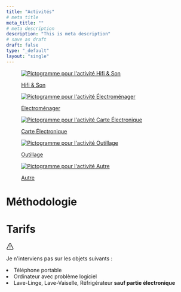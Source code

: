 ```yaml
---
title: "Activités"
# meta title
meta_title: ""
# meta description
description: "This is meta description"
# save as draft
draft: false
type: "_default"
layout: "single"
---
```


<div class="container_picto">
    <a href="hifi_son">
        <figure>
            <image src="../picto/picto_hifi_son.svg" alt="Pictogramme pour l'activité Hifi & Son" class="pictos">
            <figcaption>
                <p class="legende">Hifi & Son</p>
            </figcaption>
        </figure>
    </a>
    <a href="electromenager">
        <figure>
            <image src="../picto/picto_electromenager.svg" alt="Pictogramme pour l'activité Électroménager" class="pictos">
            <figcaption>
                <p class="legende">Électroménager</p>
            </figcaption>
        </figure>
    </a>
    <a href="carte_electronique">
        <figure>
            <image src="../picto/picto_carte_electronique.svg" alt="Pictogramme pour l'activité Carte Électronique" class="pictos">
            <figcaption>
                <p class="legende">Carte Électronique</p>
            </figcaption>
        </figure>
    </a>
    <a href="outillage">
        <figure>
            <image src="../picto/picto_outillage.svg" alt="Pictogramme pour l'activité Outillage" class="pictos">
            <figcaption>
                <p class="legende">Outillage</p>
            </figcaption>
        </figure>
    </a>
    <a href="autre">
        <figure>
            <image src="../picto/picto_autre.svg" alt="Pictogramme pour l'activité Autre" class="pictos">
            <figcaption>
                <p class="legende">Autre</p>
            </figcaption>
        </figure>
    </a>
</div>


# Méthodologie

# Tarifs

<div class="notice info mt-10 mb-10">
  <div class="notice-head">
    <svg
        width="20"
        height="20"
        viewBox="0 0 18 20"
        fill="none"
        xmlns="http://www.w3.org/2000/svg">
        <path
          d="M9.16109 0.993016C9.97971 1.03952 10.6611 1.42989 11.0721 2.22339L17.7981 15.8014C18.4502 17.1739 17.4403 19.0208 15.7832 19.0474H2.23859C0.730337 19.0234 -0.507163 17.3108 0.231587 15.7864L7.08321 2.20877C7.21146 1.96502 7.26996 1.89452 7.38059 1.76664C7.82534 1.25102 8.31171 0.975016 9.16109 0.993016ZM9.05046 2.49189C8.79284 2.50464 8.55696 2.64902 8.42834 2.87327C6.06134 7.36539 3.77946 11.9036 1.56546 16.4734C1.36071 16.9328 1.71209 17.5223 2.22621 17.547C6.74871 17.6201 11.2731 17.6201 15.7956 17.547C16.2925 17.523 16.666 16.953 16.459 16.4783C14.2866 11.9093 12.0471 7.37102 9.72171 2.87814C9.58446 2.63402 9.38309 2.48739 9.05046 2.49189Z"
          fill="currentColor" />
        <path
          d="M9.61323 13.2153H8.35773L8.21973 7.04688H9.75723L9.61323 13.2153ZM8.17773 15.1015C8.17773 14.8731 8.25161 14.6841 8.39973 14.5338C8.54823 14.3838 8.75036 14.3084 9.00648 14.3084C9.26298 14.3084 9.46511 14.3838 9.61323 14.5338C9.76136 14.6841 9.83561 14.8731 9.83561 15.1015C9.83561 15.3216 9.76323 15.5057 9.61923 15.6539C9.47486 15.802 9.27086 15.8762 9.00648 15.8762C8.74211 15.8762 8.53811 15.802 8.39373 15.6539C8.24973 15.5057 8.17773 15.3216 8.17773 15.1015Z"
          fill="currentColor" />
      </svg>
    <p>Je n'interviens pas sur les objets suivants :</p>
  </div>
    <div class="notice-body">
        <p class="list-style:none">
            <li>Téléphone portable</li>
            <li>Ordinateur avec problème logiciel</li>
            <li>Lave-Linge, Lave-Vaiselle, Réfrigérateur <b>sauf partie électronique</b></li>
        </p>
    </div>
</div>



<!-- {{< toc >}}

Here is an example of headings. You can use this heading by the following markdown rules. For example: use `#` for heading 1 and use `######` for heading 6.

# Heading 1

## Heading 2

### Heading 3

#### Heading 4

##### Heading 5

###### Heading 6

<hr>

### Emphasis

The emphasis, aka italics, with _asterisks_ or _underscores_.

Strong emphasis, aka bold, with **asterisks** or **underscores**.

The combined emphasis with **asterisks and _underscores_**.

Strike through uses two tildes. ~~Scratch this.~~

<hr>

### Button

{{< button label="Button" link="/" style="solid" >}}

<hr>

### Link

[I'm an inline-style link](https://www.google.com)

[I'm an inline-style link with title](https://www.google.com "Google's Homepage")

[I'm a reference-style link][Arbitrary case-insensitive reference text]

[I'm a relative reference to a repository file](../blob/master/LICENSE)

[You can use numbers for reference-style link definitions][1]

Or leave it empty and use the [link text itself].

URLs and URLs in angle brackets will automatically get turned into links.
<http://www.example.com> or <http://www.example.com> and sometimes
example.com (but not on Github, for example).

Some text to show that the reference links can follow later.

[arbitrary case-insensitive reference text]: https://www.themefisher.com
[1]: https://gethugothemes.com
[link text itself]: https://www.getjekyllthemes.com

<hr>

### Paragraph

Lorem ipsum dolor sit amet consectetur adipisicing elit. Quam nihil enim maxime corporis cumque totam aliquid nam sint inventore optio modi neque laborum officiis necessitatibus, facilis placeat pariatur! Voluptatem, sed harum pariatur adipisci voluptates voluptatum cumque, porro sint minima similique magni perferendis fuga! Optio vel ipsum excepturi tempore reiciendis id quidem? Vel in, doloribus debitis nesciunt fugit sequi magnam accusantium modi neque quis, vitae velit, pariatur harum autem a! Velit impedit atque maiores animi possimus asperiores natus repellendus excepturi sint architecto eligendi non, omnis nihil. Facilis, doloremque illum. Fugit optio laborum minus debitis natus illo perspiciatis corporis voluptatum rerum laboriosam.

<hr>

### Ordered List

1. List item
2. List item
3. List item
4. List item
5. List item

<hr>

### Unordered List

- List item
- List item
- List item
- List item
- List item

<hr>

### Notice

{{< notice "note" >}}
This is a simple note.
{{< /notice >}}

{{< notice "tip" >}}
This is a simple tip.
{{< /notice >}}

{{< notice "info" >}}
This is a simple info.
{{< /notice >}}

{{< notice "warning" >}}
This is a simple warning.
{{< /notice >}}

<hr>

### Tab

{{< tabs >}}
{{< tab "Tab 1" >}}

#### Hey There, I am a tab

Lorem ipsum dolor sit amet, consetetur sadipscing elitr, sed diam nonumy eirmod tempor invidunt ut labore et dolore magna aliquyam erat, sed diam voluptua. At vero eos et accusam et justo duo dolores et ea rebum. Stet clita kasd gubergren, no sea takimata sanctus est Lorem ipsum dolor sit amet.

{{< /tab >}}

{{< tab "Tab 2" >}}

#### I wanna talk about the assassination attempt

Lorem ipsum dolor sit amet, consetetur sadipscing elitr, sed diam nonumy eirmod tempor invidunt ut labore et dolore magna aliquyam erat, sed diam voluptua. At vero eos et accusam et justo duo dolores et ea rebum. Stet clita kasd gubergren, no sea takimata sanctus est Lorem ipsum dolor sit amet.

Lorem ipsum dolor sit amet, consetetur sadipscing elitr, sed diam nonumy eirmod tempor invidunt ut labore et dolore magna aliquyam erat, sed diam voluptua. At vero eos et accusam et justo duo dolores et ea rebum. Stet clita kasd gubergren, no sea takimata sanctus est Lorem ipsum dolor sit amet.

{{< /tab >}}

{{< tab "Tab 3" >}}

#### We know you’re dealing in stolen ore

Lorem ipsum dolor sit amet, consetetur sadipscing elitr, sed diam nonumy eirmod tempor invidunt ut labore et dolore magna aliquyam erat, sed diam voluptua. At vero eos et accusam et justo duo dolores et ea rebum. Stet clita kasd gubergren, no sea takimata sanctus est Lorem ipsum dolor sit amet.

Lorem ipsum dolor sit amet, consetetur sadipscing elitr, sed diam nonumy eirmod tempor invidunt ut labore et dolore magna aliquyam erat, sed diam voluptua. At vero eos et accusam et justo duo

{{< /tab >}}
{{< /tabs >}}

<hr>

### Accordions

{{< accordion "Why should you need to do this?" >}}

- Lorem ipsum dolor sit amet consectetur adipisicing elit.
- Lorem ipsum dolor sit amet consectetur adipisicing elit.
- Lorem ipsum dolor sit amet consectetur

{{< /accordion >}}

{{< accordion "How can I adjust Horizontal centering" >}}

- Lorem ipsum dolor sit amet consectetur adipisicing elit.
- Lorem ipsum dolor sit amet consectetur adipisicing elit.
- Lorem ipsum dolor sit amet consectetur

{{< /accordion >}}

{{< accordion "Should you use Negative margin?" >}}

- Lorem ipsum dolor sit amet consectetur adipisicing elit.
- Lorem ipsum dolor sit amet consectetur adipisicing elit.
- Lorem ipsum dolor sit amet consectetur

{{< /accordion >}}

<hr>

### Code and Syntax Highlighting

This is an `Inline code` sample.

```javascript
var s = "JavaScript syntax highlighting";
alert(s);
```

```python
s = "Python syntax highlighting"
print s
```

<hr>

### Blockquote

> Did you come here for something in particular or just general Riker-bashing? And blowing into maximum warp speed, you appeared for an instant to be in two places at once.

<hr>

### Tables

| Tables        |      Are      |  Cool |
| ------------- | :-----------: | ----: |
| col 3 is      | right-aligned | $1600 |
| col 2 is      |   centered    |   $12 |
| zebra stripes |   are neat    |    $1 |

<hr>

### Image

{{< image src="images/image-placeholder.png" caption="" alt="alter-text" height="" width="" position="center" command="fill" option="q100" class="img-fluid" title="image title"  webp="false" >}}

<hr>

### Gallery

{{< gallery dir="images/gallery" class="" height="400" width="400" webp="true" command="Fit" option="" zoomable="true" >}}

<hr>

### Slider

{{< slider dir="images/gallery" class="max-w-[600px] ml-0" height="400" width="400" webp="true" command="Fit" option="" zoomable="true" >}}

<hr>

### Youtube video

{{< youtube ResipmZmpDU >}}

<hr>

### Custom video

{{< video src="https://www.w3schools.com/html/mov_bbb.mp4" width="100%" height="auto" autoplay="false" loop="false" muted="false" controls="true" class="rounded-lg" >}} -->
